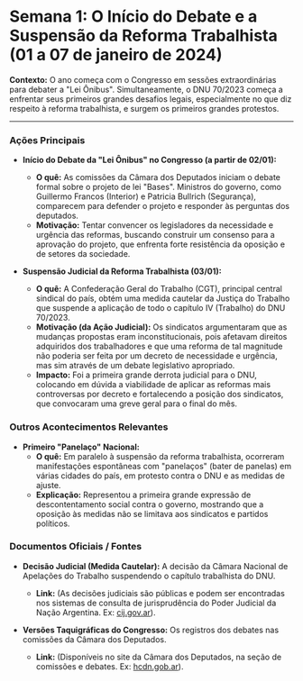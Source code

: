 # Semana 1: O Início do Debate e a Suspensão da Reforma Trabalhista (01 a 07 de janeiro de 2024)

**Contexto:** O ano começa com o Congresso em sessões extraordinárias para debater a "Lei Ônibus". Simultaneamente, o DNU 70/2023 começa a enfrentar seus primeiros grandes desafios legais, especialmente no que diz respeito à reforma trabalhista, e surgem os primeiros grandes protestos.

---

### Ações Principais

*   **Início do Debate da "Lei Ônibus" no Congresso (a partir de 02/01):**
    *   **O quê:** As comissões da Câmara dos Deputados iniciam o debate formal sobre o projeto de lei "Bases". Ministros do governo, como Guillermo Francos (Interior) e Patricia Bullrich (Segurança), comparecem para defender o projeto e responder às perguntas dos deputados.
    *   **Motivação:** Tentar convencer os legisladores da necessidade e urgência das reformas, buscando construir um consenso para a aprovação do projeto, que enfrenta forte resistência da oposição e de setores da sociedade.

*   **Suspensão Judicial da Reforma Trabalhista (03/01):**
    *   **O quê:** A Confederação Geral do Trabalho (CGT), principal central sindical do país, obtém uma medida cautelar da Justiça do Trabalho que suspende a aplicação de todo o capítulo IV (Trabalho) do DNU 70/2023.
    *   **Motivação (da Ação Judicial):** Os sindicatos argumentaram que as mudanças propostas eram inconstitucionais, pois afetavam direitos adquiridos dos trabalhadores e que uma reforma de tal magnitude não poderia ser feita por um decreto de necessidade e urgência, mas sim através de um debate legislativo apropriado.
    *   **Impacto:** Foi a primeira grande derrota judicial para o DNU, colocando em dúvida a viabilidade de aplicar as reformas mais controversas por decreto e fortalecendo a posição dos sindicatos, que convocaram uma greve geral para o final do mês.

### Outros Acontecimentos Relevantes

*   **Primeiro "Panelaço" Nacional:**
    *   **O quê:** Em paralelo à suspensão da reforma trabalhista, ocorreram manifestações espontâneas com "panelaços" (bater de panelas) em várias cidades do país, em protesto contra o DNU e as medidas de ajuste.
    *   **Explicação:** Representou a primeira grande expressão de descontentamento social contra o governo, mostrando que a oposição às medidas não se limitava aos sindicatos e partidos políticos.

### Documentos Oficiais / Fontes

*   **Decisão Judicial (Medida Cautelar):** A decisão da Câmara Nacional de Apelações do Trabalho suspendendo o capítulo trabalhista do DNU.
    *   **Link:** (As decisões judiciais são públicas e podem ser encontradas nos sistemas de consulta de jurisprudência do Poder Judicial da Nação Argentina. Ex: [cij.gov.ar](https://www.cij.gov.ar/)).

*   **Versões Taquigráficas do Congresso:** Os registros dos debates nas comissões da Câmara dos Deputados.
    *   **Link:** (Disponíveis no site da Câmara dos Deputados, na seção de comissões e debates. Ex: [hcdn.gob.ar](https://www.hcdn.gob.ar/comisiones/)).

